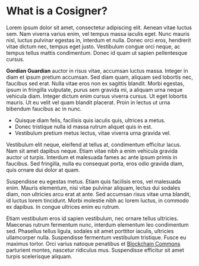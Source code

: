 # What is a Cosigner?

Lorem ipsum dolor sit amet, consectetur adipiscing elit. Aenean vitae luctus sem. Nam viverra varius enim, vel tempus massa iaculis eget. Nunc mauris nisl, luctus pulvinar egestas in, interdum et nulla. Donec orci eros, hendrerit vitae dictum nec, tempus eget justo. Vestibulum congue orci neque, ac tempus tellus mattis condimentum. Donec id quam ut sapien pellentesque cursus.

**Gordian Guardian** auctor in risus vitae, accumsan luctus massa. Integer in diam et ipsum pretium accumsan. Sed diam quam, aliquam sed lobortis nec, faucibus sed erat. Nulla vitae eros non ex sagittis blandit. Morbi egestas, ipsum in fringilla vulputate, purus sem gravida mi, a aliquam urna neque vehicula diam. Integer dictum enim cursus viverra cursus. Ut eget lobortis mauris. Ut eu velit vel quam blandit placerat. Proin in lectus ut urna bibendum faucibus ac in nunc.

* Quisque diam felis, facilisis quis iaculis quis, ultrices a metus. 
* Donec tristique nulla id massa rutrum aliquet quis in est. 
* Vestibulum pretium metus lectus, vitae viverra urna gravida vel.

Vestibulum elit neque, eleifend at tellus at, condimentum efficitur lacus. Nam sit amet dapibus neque. Etiam vitae nibh a enim vehicula gravida auctor ut turpis. Interdum et malesuada fames ac ante ipsum primis in faucibus. Sed fringilla, nulla eu consequat porta, eros odio gravida diam, quis ornare dui dolor at quam.

Suspendisse eu egestas metus. Etiam quis facilisis eros, vel malesuada enim. Mauris elementum, nisi vitae pulvinar aliquam, lectus dui sodales diam, non ultricies arcu erat at ante. Sed accumsan risus vitae urna blandit, id luctus lorem tincidunt. Morbi molestie nibh ac lorem luctus, in commodo ex dapibus. In congue ultrices enim eu rutrum.

Etiam vestibulum eros id sapien vestibulum, nec ornare tellus ultricies. Maecenas rutrum fermentum nunc, interdum elementum leo condimentum sed. Phasellus tellus ligula, sodales sit amet porttitor iaculis, ultricies ullamcorper nulla. Suspendisse fermentum vestibulum tristique. Fusce eu maximus tortor. Orci varius natoque penatibus et [Blockchain Commons](https://www.blockchaincommons.com) parturient montes, nascetur ridiculus mus. Suspendisse efficitur sit amet turpis scelerisque aliquam.

